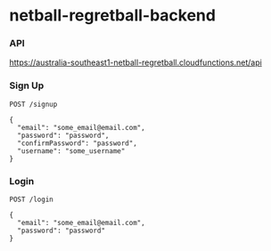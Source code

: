# netball-regretball-backend

### API
https://australia-southeast1-netball-regretball.cloudfunctions.net/api

### Sign Up
```
POST /signup

{
  "email": "some_email@email.com",
  "password": "password",
  "confirmPassword": "password",
  "username": "some_username"
}
```

### Login
```
POST /login

{
  "email": "some_email@email.com",
  "password": "password"
}
```
